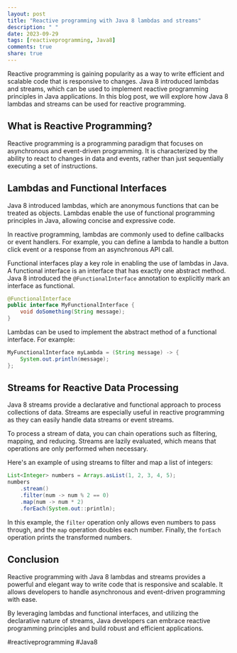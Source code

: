 ```yaml
---
layout: post
title: "Reactive programming with Java 8 lambdas and streams"
description: " "
date: 2023-09-29
tags: [reactiveprogramming, Java8]
comments: true
share: true
---
```


Reactive programming is gaining popularity as a way to write efficient and scalable code that is responsive to changes. Java 8 introduced lambdas and streams, which can be used to implement reactive programming principles in Java applications. In this blog post, we will explore how Java 8 lambdas and streams can be used for reactive programming.

## What is Reactive Programming?

Reactive programming is a programming paradigm that focuses on asynchronous and event-driven programming. It is characterized by the ability to react to changes in data and events, rather than just sequentially executing a set of instructions.

## Lambdas and Functional Interfaces

Java 8 introduced lambdas, which are anonymous functions that can be treated as objects. Lambdas enable the use of functional programming principles in Java, allowing concise and expressive code.

In reactive programming, lambdas are commonly used to define callbacks or event handlers. For example, you can define a lambda to handle a button click event or a response from an asynchronous API call.

Functional interfaces play a key role in enabling the use of lambdas in Java. A functional interface is an interface that has exactly one abstract method. Java 8 introduced the `@FunctionalInterface` annotation to explicitly mark an interface as functional.

```java
@FunctionalInterface
public interface MyFunctionalInterface {
    void doSomething(String message);
}
```

Lambdas can be used to implement the abstract method of a functional interface. For example:

```java
MyFunctionalInterface myLambda = (String message) -> {
    System.out.println(message);
};
```

## Streams for Reactive Data Processing

Java 8 streams provide a declarative and functional approach to process collections of data. Streams are especially useful in reactive programming as they can easily handle data streams or event streams.

To process a stream of data, you can chain operations such as filtering, mapping, and reducing. Streams are lazily evaluated, which means that operations are only performed when necessary.

Here's an example of using streams to filter and map a list of integers:

```java
List<Integer> numbers = Arrays.asList(1, 2, 3, 4, 5);
numbers
    .stream()
    .filter(num -> num % 2 == 0)
    .map(num -> num * 2)
    .forEach(System.out::println);
```

In this example, the `filter` operation only allows even numbers to pass through, and the `map` operation doubles each number. Finally, the `forEach` operation prints the transformed numbers.

## Conclusion

Reactive programming with Java 8 lambdas and streams provides a powerful and elegant way to write code that is responsive and scalable. It allows developers to handle asynchronous and event-driven programming with ease.

By leveraging lambdas and functional interfaces, and utilizing the declarative nature of streams, Java developers can embrace reactive programming principles and build robust and efficient applications.

#reactiveprogramming #Java8
